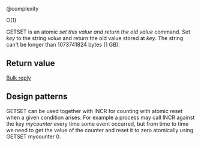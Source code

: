 @complexity

O(1)


GETSET is an atomic _set this value and return the old value_ command.
Set _key_ to the string _value_ and return the old value stored at _key_.
The string can't be longer than 1073741824 bytes (1 GB).

## Return value

[Bulk reply][1]

## Design patterns

GETSET can be used together with INCR for counting with atomic reset when
a given condition arises. For example a process may call INCR against the
key _mycounter_ every time some event occurred, but from time to
time we need to get the value of the counter and reset it to zero atomically
using GETSET mycounter 0.



[1]: /p/redis/wiki/ReplyTypes
